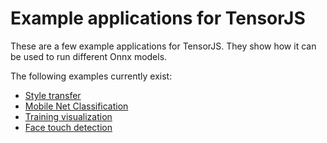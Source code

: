 # Example applications for TensorJS

These are a few example applications for TensorJS.
They show how it can be used to run different Onnx models.

The following examples currently exist:

- [Style transfer](https://github.com/Hoff97/tensorjs/tree/develop/examples/style)
- [Mobile Net Classification](https://github.com/Hoff97/tensorjs/tree/develop/examples/mobilenet)
- [Training visualization](https://github.com/Hoff97/tensorjs/tree/develop/examples/trainer)
- [Face touch detection](https://github.com/Hoff97/tensorjs/tree/develop/examples/facetouch)